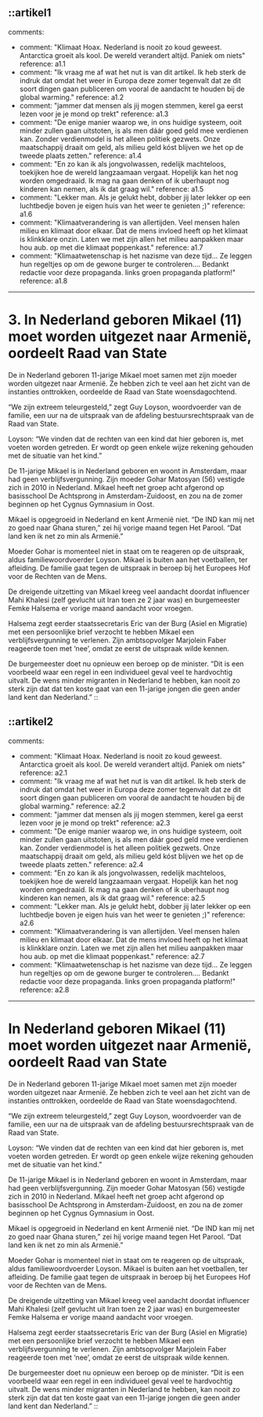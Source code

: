 ::artikel1
---
comments:
  - comment: "Klimaat Hoax. Nederland is nooit zo koud geweest. Antarctica groeit als kool. De wereld verandert altijd. Paniek om niets"
    reference: a1.1
  - comment: "Ik vraag me af wat het nut is van dit artikel. Ik heb sterk de indruk dat omdat het weer in Europa deze zomer tegenvalt dat ze dit soort dingen gaan publiceren om vooral de aandacht te houden bij de global warming."
    reference: a1.2
  - comment: "jammer dat mensen als jij mogen stemmen, kerel ga eerst lezen voor je je mond op trekt"
    reference: a1.3
  - comment: "De enige manier waarop we, in ons huidige systeem, ooit minder zullen gaan uitstoten, is als men dáár goed geld mee verdienen kan. Zonder verdienmodel is het alleen politiek gezwets. Onze maatschappij draait om geld, als milieu geld kóst blijven we het op de tweede plaats zetten."
    reference: a1.4
  - comment: "En zo kan ik als jongvolwassen, redelijk machteloos, toekijken hoe de wereld langzaamaan vergaat. Hopelijk kan het nog worden omgedraaid. Ik mag na gaan denken of ik uberhaupt nog kinderen kan nemen, als ik dat graag wil."
    reference: a1.5
  - comment: "Lekker man. Als je gelukt hebt, dobber jij later lekker op een luchtbedje boven je eigen huis van het weer te genieten ;)"
    reference: a1.6
  - comment: "Klimaatverandering is van allertijden. Veel mensen halen milieu en klimaat door elkaar. Dat de mens invloed heeft op het klimaat is klinkklare onzin. Laten we met zijn allen het milieu aanpakken maar hou aub. op met die klimaat poppenkast."
    reference: a1.7
  - comment: "Klimaatwetenschap is het nazisme van deze tijd… Ze leggen hun regeltjes op om de gewone burger te controleren…. Bedankt redactie voor deze propaganda. links groen propaganda platform!"
    reference: a1.8
---
# 3. In Nederland geboren Mikael (11) moet worden uitgezet naar Armenië, oordeelt Raad van State

De in Nederland geboren 11-jarige Mikael moet samen met zijn moeder worden uitgezet naar Armenië. Ze hebben zich te veel aan het zicht van de instanties onttrokken, oordeelde de Raad van State woensdagochtend.


“We zijn extreem teleurgesteld,” zegt Guy Loyson, woordvoerder van de familie, een uur na de uitspraak
van de afdeling bestuursrechtspraak van de Raad van State.

Loyson: “We vinden dat de rechten van een kind dat hier geboren is, met voeten worden getreden. Er
wordt op geen enkele wijze rekening gehouden met de situatie van het kind.”

De 11-jarige Mikael is in Nederland geboren en woont in Amsterdam, maar had geen verblijfsvergunning.
Zijn moeder Gohar Matosyan (56) vestigde zich in 2010 in Nederland. Mikael heeft net groep acht
afgerond op basisschool De Achtsprong in Amsterdam-Zuidoost, en zou na de zomer beginnen op het
Cygnus Gymnasium in Oost.

Mikael is opgegroeid in Nederland en kent Armenië niet. “De IND kan mij net zo goed naar Ghana
sturen,” zei hij vorige maand tegen Het Parool. “Dat land ken ik net zo min als Armenië.”

Moeder Gohar is momenteel niet in staat om te reageren op de uitspraak, aldus familiewoordvoerder
Loyson. Mikael is buiten aan het voetballen, ter afleiding. De familie gaat tegen de uitspraak in beroep bij
het Europees Hof voor de Rechten van de Mens.

De dreigende uitzetting van Mikael kreeg veel aandacht doordat influencer Mahi Khalesi (zelf gevlucht uit
Iran toen ze 2 jaar was) en burgemeester Femke Halsema er vorige maand aandacht voor vroegen.

Halsema zegt eerder staatssecretaris Eric van der Burg (Asiel en Migratie) met een persoonlijke brief
verzocht te hebben Mikael een verblijfsvergunning te verlenen. Zijn ambtsopvolger Marjolein Faber
reageerde toen met ‘nee’, omdat ze eerst de uitspraak wilde kennen.

De burgemeester doet nu opnieuw een beroep op de minister. “Dit is een voorbeeld waar een regel in een
individueel geval veel te hardvochtig uitvalt. De wens minder migranten in Nederland te hebben, kan
nooit zo sterk zijn dat dat ten koste gaat van een 11-jarige jongen die geen ander land kent dan
Nederland.”
::

::artikel2
---
comments:
  - comment: "Klimaat Hoax. Nederland is nooit zo koud geweest. Antarctica groeit als kool. De wereld verandert altijd. Paniek om niets"
    reference: a2.1
  - comment: "Ik vraag me af wat het nut is van dit artikel. Ik heb sterk de indruk dat omdat het weer in Europa deze zomer tegenvalt dat ze dit soort dingen gaan publiceren om vooral de aandacht te houden bij de global warming."
    reference: a2.2
  - comment: "jammer dat mensen als jij mogen stemmen, kerel ga eerst lezen voor je je mond op trekt"
    reference: a2.3
  - comment: "De enige manier waarop we, in ons huidige systeem, ooit minder zullen gaan uitstoten, is als men dáár goed geld mee verdienen kan. Zonder verdienmodel is het alleen politiek gezwets. Onze maatschappij draait om geld, als milieu geld kóst blijven we het op de tweede plaats zetten."
    reference: a2.4
  - comment: "En zo kan ik als jongvolwassen, redelijk machteloos, toekijken hoe de wereld langzaamaan vergaat. Hopelijk kan het nog worden omgedraaid. Ik mag na gaan denken of ik uberhaupt nog kinderen kan nemen, als ik dat graag wil."
    reference: a2.5
  - comment: "Lekker man. Als je gelukt hebt, dobber jij later lekker op een luchtbedje boven je eigen huis van het weer te genieten ;)"
    reference: a2.6
  - comment: "Klimaatverandering is van allertijden. Veel mensen halen milieu en klimaat door elkaar. Dat de mens invloed heeft op het klimaat is klinkklare onzin. Laten we met zijn allen het milieu aanpakken maar hou aub. op met die klimaat poppenkast."
    reference: a2.7
  - comment: "Klimaatwetenschap is het nazisme van deze tijd… Ze leggen hun regeltjes op om de gewone burger te controleren…. Bedankt redactie voor deze propaganda. links groen propaganda platform!"
    reference: a2.8
---
# In Nederland geboren Mikael (11) moet worden uitgezet naar Armenië, oordeelt Raad van State

De in Nederland geboren 11-jarige Mikael moet samen met zijn moeder worden uitgezet naar Armenië. Ze hebben zich te veel aan het zicht van de instanties onttrokken, oordeelde de Raad van State woensdagochtend.


“We zijn extreem teleurgesteld,” zegt Guy Loyson, woordvoerder van de familie, een uur na de uitspraak
van de afdeling bestuursrechtspraak van de Raad van State.

Loyson: “We vinden dat de rechten van een kind dat hier geboren is, met voeten worden getreden. Er
wordt op geen enkele wijze rekening gehouden met de situatie van het kind.”

De 11-jarige Mikael is in Nederland geboren en woont in Amsterdam, maar had geen verblijfsvergunning.
Zijn moeder Gohar Matosyan (56) vestigde zich in 2010 in Nederland. Mikael heeft net groep acht
afgerond op basisschool De Achtsprong in Amsterdam-Zuidoost, en zou na de zomer beginnen op het
Cygnus Gymnasium in Oost.

Mikael is opgegroeid in Nederland en kent Armenië niet. “De IND kan mij net zo goed naar Ghana
sturen,” zei hij vorige maand tegen Het Parool. “Dat land ken ik net zo min als Armenië.”

Moeder Gohar is momenteel niet in staat om te reageren op de uitspraak, aldus familiewoordvoerder
Loyson. Mikael is buiten aan het voetballen, ter afleiding. De familie gaat tegen de uitspraak in beroep bij
het Europees Hof voor de Rechten van de Mens.

De dreigende uitzetting van Mikael kreeg veel aandacht doordat influencer Mahi Khalesi (zelf gevlucht uit
Iran toen ze 2 jaar was) en burgemeester Femke Halsema er vorige maand aandacht voor vroegen.

Halsema zegt eerder staatssecretaris Eric van der Burg (Asiel en Migratie) met een persoonlijke brief
verzocht te hebben Mikael een verblijfsvergunning te verlenen. Zijn ambtsopvolger Marjolein Faber
reageerde toen met ‘nee’, omdat ze eerst de uitspraak wilde kennen.

De burgemeester doet nu opnieuw een beroep op de minister. “Dit is een voorbeeld waar een regel in een
individueel geval veel te hardvochtig uitvalt. De wens minder migranten in Nederland te hebben, kan
nooit zo sterk zijn dat dat ten koste gaat van een 11-jarige jongen die geen ander land kent dan
Nederland.”
::